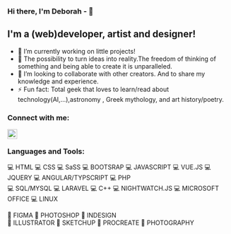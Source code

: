 ### Hi there, I'm Deborah - 👋

## I'm a (web)developer, artist and designer!

-   🔭 I’m currently working on little projects!
-   🌱 The possibility to turn ideas into reality.The freedom of thinking of something and being able to create it is unparalleled.
-   👯 I’m looking to collaborate with other creators. And to share my knowledge and experience.
-   ⚡ Fun fact: Total geek that loves to learn/read about technology(AI,...),astronomy , Greek mythology, and art history/poetry.

### Connect with me:

[<img align="left" alt="deborah-pizzichillo-23970398| LinkedIn" width="22px" src="https://cdn.jsdelivr.net/npm/simple-icons@v3/icons/linkedin.svg" />][linkedin]


<br />

### Languages and Tools:

💻 HTML    💻 CSS     💻 SaSS     💻 BOOTSRAP     💻 JAVASCRIPT      💻 VUE.JS      💻 JQUERY     💻 ANGULAR/TYPSCRIPT
💻 PHP    
💻 SQL/MYSQL     💻 LARAVEL     💻 C++     💻 NIGHTWATCH.JS     💻 MICROSOFT OFFICE    💻 LINUX
<br />


🎨 FIGMA
🎨 PHOTOSHOP
🎨 INDESIGN   
🎨 ILLUSTRATOR   🎨 SKETCHUP   🎨 PROCREATE   🎨 PHOTOGRAPHY
<br />
<br />

[linkedin]: https://www.linkedin.com/in/deborah-pizzichillo-23970398/





